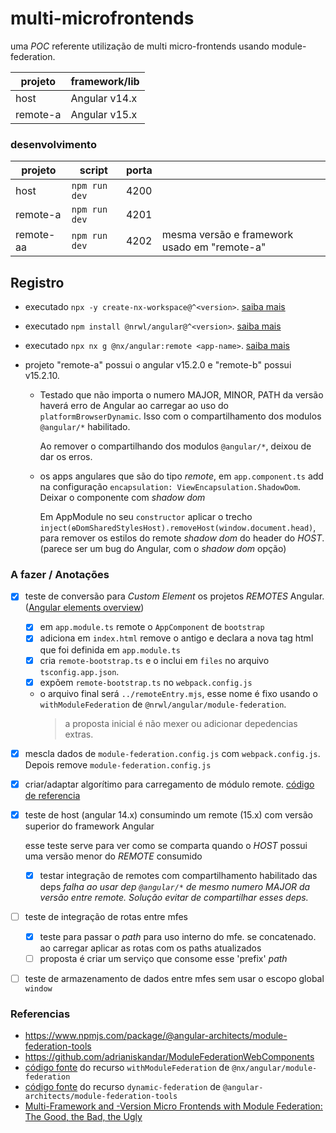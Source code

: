 # multi-microfrontends

uma _POC_ referente utilização de multi micro-frontends usando module-federation.

| projeto | framework/lib |
| --- | --- |
| host | Angular v14.x |
| remote-a | Angular v15.x |


### desenvolvimento

| projeto | script |  porta | |
| --- | --- | --- | --- |
| host | `npm run dev` | 4200 | |
| remote-a | `npm run dev` | 4201 | |
| remote-aa | `npm run dev` | 4202 | mesma versão e framework usado em "remote-a" |


## Registro

- executado `npx -y create-nx-workspace@^<version>`. [saiba mais](https://nx.dev/getting-started/intro)
- executado `npm install @nrwl/angular@^<version>`. [saiba mais](https://nx.dev/nx-api/angular)
- executado `npx nx g @nx/angular:remote <app-name>`. [saiba mais](https://nx.dev/concepts/module-federation/micro-frontend-architecture)
- projeto "remote-a" possui o angular v15.2.0 e "remote-b" possui v15.2.10.

  - Testado que não importa o numero MAJOR, MINOR, PATH da versão haverá erro de Angular ao carregar ao uso do
   `platformBrowserDynamic`. Isso com o compartilhamento dos modulos `@angular/*` habilitado.
    
    Ao remover o compartilhando dos modulos `@angular/*`, deixou de dar os erros.
  - os apps angulares que são do tipo _remote_, em `app.component.ts` add na configuração `encapsulation: ViewEncapsulation.ShadowDom`. Deixar o componente com _shadow dom_
    
    Em AppModule no seu `constructor` aplicar o trecho `inject(ɵDomSharedStylesHost).removeHost(window.document.head)`, para remover os estilos do remote _shadow dom_ do header do _HOST_. (parece ser um bug do Angular, com o _shadow dom_ opção)

### A fazer / Anotações

- [x] teste de conversão para  _Custom Element_ os projetos _REMOTES_ Angular. ([Angular elements overview](https://angular.io/guide/elements))
  - [x] em `app.module.ts` remote o `AppComponent` de `bootstrap`
  - [x] adiciona em `index.html` remove o antigo e declara a nova tag html que foi definida em `app.module.ts`
  - [x] cria `remote-bootstrap.ts` e o inclui em `files` no arquivo `tsconfig.app.json`.
  - [x] expõem `remote-bootstrap.ts` no `webpack.config.js`
  - o arquivo final será `../remoteEntry.mjs`, esse nome é fixo usando o `withModuleFederation` de `@nrwl/angular/module-federation`.
    > a proposta inicial é não mexer ou adicionar depedencias extras.
- [x] mescla dados de `module-federation.config.js` com `webpack.config.js`. Depois remove `module-federation.config.js`
- [x] criar/adaptar algorítimo para carregamento de módulo remote. [código de referencia](https://github.com/angular-architects/module-federation-plugin/blob/main/libs/mf-runtime/src/lib/loader/dynamic-federation.ts)
- [x] teste de host (angular 14.x) consumindo um remote (15.x) com versão superior do framework Angular

  esse teste serve para ver como se comparta quando o _HOST_ possui uma versão menor do _REMOTE_ consumido
  - [x] testar integração de remotes com compartilhamento habilitado das deps
    _falha ao usar dep `@angular/*` de mesmo numero MAJOR da versão entre remote. Solução evitar de compartilhar esses deps._
- [ ] teste de integração de rotas entre mfes
  - [x] teste para passar o _path_ para uso interno do mfe. se concatenado. ao carregar aplicar as rotas com os paths atualizados
  - [ ] proposta é criar um serviço que consome esse 'prefix' _path_
- [ ] teste de armazenamento de dados entre mfes sem usar o escopo global `window`

### Referencias

- https://www.npmjs.com/package/@angular-architects/module-federation-tools
- https://github.com/adrianiskandar/ModuleFederationWebComponents
- [código fonte](https://github.com/nrwl/nx/blob/master/packages/angular/src/utils/mf/with-module-federation.ts#L6) do recurso `withModuleFederation` de `@nx/angular/module-federation`
- [código fonte](https://github.com/angular-architects/module-federation-plugin/blob/main/libs/mf-runtime/src/lib/loader/dynamic-federation.ts) do recurso `dynamic-federation` de `@angular-architects/module-federation-tools`
- [Multi-Framework and -Version Micro Frontends with Module Federation: The Good, the Bad, the Ugly](https://www.angulararchitects.io/en/blog/multi-framework-and-version-micro-frontends-with-module-federation-the-good-the-bad-the-ugly/)